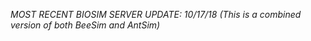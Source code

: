 *MOST RECENT BIOSIM SERVER UPDATE: 10/17/18 (This is a combined version of both BeeSim and AntSim)*
